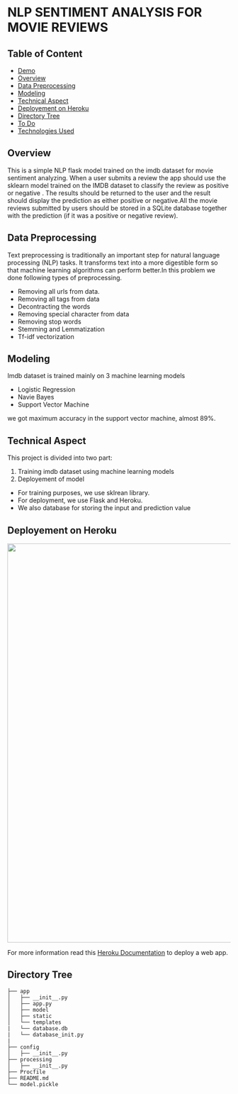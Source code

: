 # NLP SENTIMENT ANALYSIS FOR MOVIE REVIEWS

## Table of Content
  * [Demo](#demo)
  * [Overview](#overview)
  * [Data Preprocessing](#data-preprocessing)
  * [Modeling](#modeling)
  * [Technical Aspect](#technical-aspect)
  * [Deployement on Heroku](#deployement-on-heroku)
  * [Directory Tree](#directory-tree)
  * [To Do](#to-do)
  * [Technologies Used](#technologies-used)



## Overview
This is a simple NLP flask model trained on the imdb dataset for movie sentiment analyzing.
When a user submits a review the app should use the sklearn model trained on the IMDB
dataset to classify the review as positive or negative . The results should be returned to the user  and the result should
display the prediction as either positive or negative.All the movie reviews submitted by users should be stored in a SQLite database together with
the prediction (if it was a positive or negative review).

## Data Preprocessing
Text preprocessing is traditionally an important step for natural language processing (NLP) tasks. It transforms text into a more digestible form so that machine learning algorithms can perform better.In this problem we done following types of preprocessing.
 * Removing all urls from data.
 * Removing all tags from data
 * Decontracting the words
 * Removing special character from data
 * Removing stop words
 * Stemming and Lemmatization
 * Tf-idf vectorization
 
##  Modeling
Imdb dataset is trained mainly on 3 machine learning models
* Logistic Regression
* Navie Bayes
* Support Vector Machine

we got maximum accuracy in the support vector machine, almost 89%.

## Technical Aspect
This project is divided into two part:

1) Training imdb dataset using machine learning models
2) Deployement of model

* For training purposes, we use sklrean library.
* For deployment, we use Flask and Heroku.
* We also database for storing the input and prediction value

## Deployement on Heroku
<img target="_blank" src="https://imgur.com/39Y8cOt.jpg" width=900>

For more information read this [Heroku Documentation](https://devcenter.heroku.com/articles/getting-started-with-python) to deploy a web app.

## Directory Tree
```
├── app 
│   ├── __init__.py
│   ├── app.py
│   ├── model
│   ├── static
│   └── templates
|   └── database.db
|   └── database_init.py
| 
├── config
│   ├── __init__.py
├── processing
│   ├── __init__.py
├── Procfile
├── README.md
└── model.pickle
```
